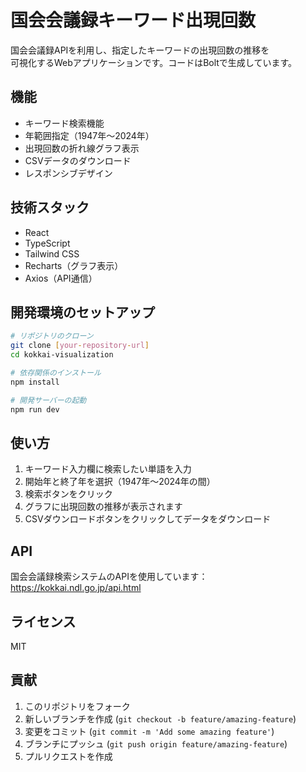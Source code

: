 # 国会会議録キーワード出現回数

国会会議録APIを利用し、指定したキーワードの出現回数の推移を  
可視化するWebアプリケーションです。コードはBoltで生成しています。

## 機能

- キーワード検索機能
- 年範囲指定（1947年〜2024年）
- 出現回数の折れ線グラフ表示
- CSVデータのダウンロード
- レスポンシブデザイン

## 技術スタック

- React
- TypeScript
- Tailwind CSS
- Recharts（グラフ表示）
- Axios（API通信）

## 開発環境のセットアップ

```bash
# リポジトリのクローン
git clone [your-repository-url]
cd kokkai-visualization

# 依存関係のインストール
npm install

# 開発サーバーの起動
npm run dev
```

## 使い方

1. キーワード入力欄に検索したい単語を入力
2. 開始年と終了年を選択（1947年〜2024年の間）
3. 検索ボタンをクリック
4. グラフに出現回数の推移が表示されます
5. CSVダウンロードボタンをクリックしてデータをダウンロード

## API

国会会議録検索システムのAPIを使用しています：
https://kokkai.ndl.go.jp/api.html

## ライセンス

MIT

## 貢献

1. このリポジトリをフォーク
2. 新しいブランチを作成 (`git checkout -b feature/amazing-feature`)
3. 変更をコミット (`git commit -m 'Add some amazing feature'`)
4. ブランチにプッシュ (`git push origin feature/amazing-feature`)
5. プルリクエストを作成
